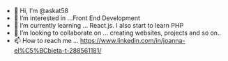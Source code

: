 - 👋 Hi, I’m @askat58
- 👀 I’m interested in ...Front End Development
- 🌱 I’m currently learning ... React.js. I also start to learn PHP
- 💞️ I’m looking to collaborate on ... creating websites, projects and so on..
- 📫 How to reach me ... https://www.linkedin.com/in/joanna-el%C5%BCbieta-t-288561181/

<!---
askat58/askat58 is a ✨ special ✨ repository because its `README.md` (this file) appears on your GitHub profile.
You can click the Preview link to take a look at your changes.
--->
